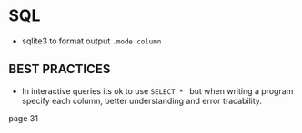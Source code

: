 # SQL

* sqlite3 to format output `.mode column`

## BEST PRACTICES
* In interactive queries its ok to use `SELECT * ` but when writing
  a program specify each column, better understanding and error tracability.

page 31
